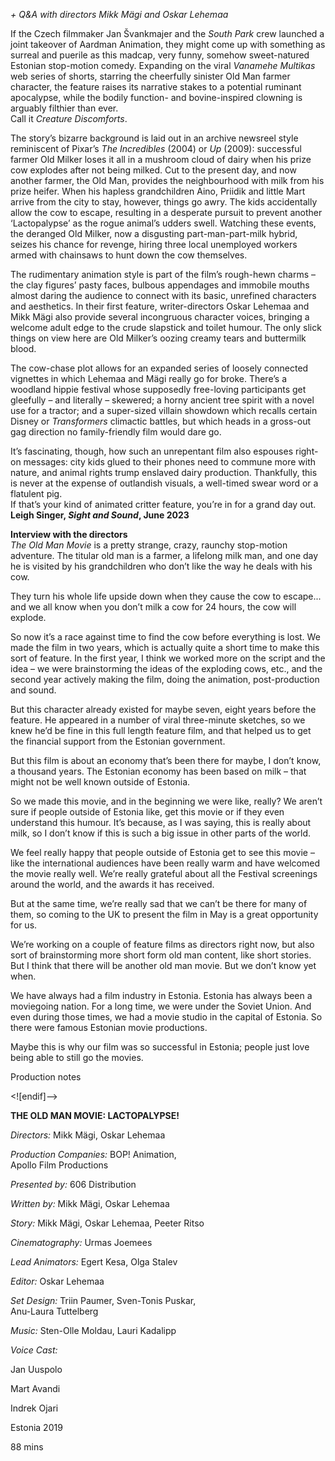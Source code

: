 

_+ Q&A with directors Mikk Mägi and Oskar Lehemaa_

If the Czech filmmaker Jan Švankmajer and the _South Park_ crew launched a joint takeover of Aardman Animation, they might come up with something as surreal and puerile as this madcap, very funny, somehow sweet-natured Estonian stop-motion comedy. Expanding on the viral _Vanamehe Multikas_ web series of shorts, starring the cheerfully sinister Old Man farmer character, the feature raises its narrative stakes to a potential ruminant apocalypse, while the bodily function- and bovine-inspired clowning is arguably filthier than ever.  
Call it _Creature Discomforts_.

The story’s bizarre background is laid out in an archive newsreel style reminiscent of Pixar’s _The Incredibles_ (2004) or _Up_ (2009): successful farmer Old Milker loses it all in a mushroom cloud of dairy when his prize cow explodes after not being milked. Cut to the present day, and now another farmer, the Old Man, provides the neighbourhood with milk from his prize heifer. When his hapless grandchildren Aino, Priidik and little Mart arrive from the city to stay, however, things go awry. The kids accidentally allow the cow to escape, resulting in a desperate pursuit to prevent another ‘Lactopalypse’ as the rogue animal’s udders swell. Watching these events, the deranged Old Milker, now a disgusting part-man-part-milk hybrid, seizes his chance for revenge, hiring three local unemployed workers armed with chainsaws to hunt down the cow themselves.

The rudimentary animation style is part of the film’s rough-hewn charms – the clay figures’ pasty faces, bulbous appendages and immobile mouths almost daring the audience to connect with its basic, unrefined characters and aesthetics. In their first feature, writer-directors Oskar Lehemaa and Mikk Mägi also provide several incongruous character voices, bringing a welcome adult edge to the crude slapstick and toilet humour. The only slick things on view here are Old Milker’s oozing creamy tears and buttermilk blood.

The cow-chase plot allows for an expanded series of loosely connected vignettes in which Lehemaa and Mägi really go for broke. There’s a woodland hippie festival whose supposedly free-loving participants get gleefully – and literally – skewered; a horny ancient tree spirit with a novel use for a tractor; and a super-sized villain showdown which recalls certain Disney or _Transformers_ climactic battles, but which heads in a gross-out gag direction no family-friendly film would dare go.

It’s fascinating, though, how such an unrepentant film also espouses right-on messages: city kids glued to their phones need to commune more with nature, and animal rights trump enslaved dairy production. Thankfully, this is never at the expense of outlandish visuals, a well-timed swear word or a flatulent pig.  
If that’s your kind of animated critter feature, you’re in for a grand day out.  
**Leigh Singer, _Sight and Sound_, June 2023**

**Interview with the directors**  
_The Old Man Movie_ is a pretty strange, crazy, raunchy stop-motion adventure. The titular old man is a farmer, a lifelong milk man, and one day he is visited by his grandchildren who don’t like the way he deals with his cow.

They turn his whole life upside down when they cause the cow to escape... and we all know when you don’t milk a cow for 24 hours, the cow will explode.

So now it’s a race against time to find the cow before everything is lost. We made the film in two years, which is actually quite a short time to make this sort of feature. In the first year, I think we worked more on the script and the idea – we were brainstorming the ideas of the exploding cows, etc., and the second year actively making the film, doing the animation, post-production and sound.

But this character already existed for maybe seven, eight years before the feature. He appeared in a number of viral three-minute sketches, so we knew he’d be fine in this full length feature film, and that helped us to get the financial support from the Estonian government.

But this film is about an economy that’s been there for maybe, I don’t know, a thousand years. The Estonian economy has been based on milk – that might not be well known outside of Estonia.

So we made this movie, and in the beginning we were like, really? We aren’t sure if people outside of Estonia like, get this movie or if they even understand this humour. It’s because, as I was saying, this is really about milk, so I don’t know if this is such a big issue in other parts of the world.

We feel really happy that people outside of Estonia get to see this movie – like the international audiences have been really warm and have welcomed the movie really well. We’re really grateful about all the Festival screenings around the world, and the awards it has received.

But at the same time, we’re really sad that we can’t be there for many of them, so coming to the UK to present the film in May is a great opportunity for us.

We’re working on a couple of feature films as directors right now, but also sort of brainstorming more short form old man content, like short stories. But I think that there will be another old man movie. But we don’t know yet when.

We have always had a film industry in Estonia. Estonia has always been a moviegoing nation. For a long time, we were under the Soviet Union. And even during those times, we had a movie studio in the capital of Estonia. So there were famous Estonian movie productions.

Maybe this is why our film was so successful in Estonia; people just love being able to still go the movies.

Production notes

<![endif]-->

**THE OLD MAN MOVIE: LACTOPALYPSE!**

_Directors:_ Mikk Mägi, Oskar Lehemaa

_Production Companies:_ BOP! Animation,  
Apollo Film Productions

_Presented by:_ 606 Distribution

_Written by:_ Mikk Mägi, Oskar Lehemaa

_Story:_ Mikk Mägi, Oskar Lehemaa, Peeter Ritso

_Cinematography:_ Urmas Joemees

_Lead Animators:_ Egert Kesa, Olga Stalev

_Editor:_ Oskar Lehemaa

_Set Design:_ Triin Paumer, Sven-Tonis Puskar,  
Anu-Laura Tuttelberg

_Music:_ Sten-Olle Moldau, Lauri Kadalipp

_Voice Cast:_

Jan Uuspolo

Mart Avandi

Indrek Ojari

Estonia 2019

88 mins
<!--stackedit_data:
eyJoaXN0b3J5IjpbLTQyODg1ODIwMF19
-->